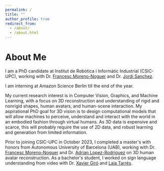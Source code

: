 ```yaml
---
permalink: /
title: ""
author_profile: true
redirect_from: 
  - /about/
  - /about.html
---
```


About Me
======
I am a PhD candidate at Institut de Robòtica i Informàtic Industrial (CSIC-UPC), working with Dr. [Francesc Moreno-Noguer](https://www.iri.upc.edu/people/fmoreno/) and Dr. [Jordi Sanchez](https://jsan3386.github.io/).

I am interning at Amazon Science Berlin till the end of the year.

My current research interest is in Computer Vision, Graphics, and Machine Learning, with a focus on 3D reconstruction and understanding of rigid and nonrigid shapes, human avatars, and human-scene interaction.
My aspirational PhD goal for 3D vision is to design computational models that will allow machines to perceive, understand and interact with the world in an embodied fashion through virtual humans. As 3D data is expensive and scarce, this will probably require the use of 2D data, and robust learning and generation from limited information.

Prior to joining CSIC-UPC in October 2023, I completed a master's with honors from Autonomous University of Barcelona (UAB), working with Dr. [Francesc Moreno-Noguer](https://www.iri.upc.edu/people/fmoreno/) and Dr. [Adrian Lopez-Rodriguez](https://scholar.google.com/citations?user=2UqN6M0AAAAJ&hl=en) on 3D human avatar reconstruction. As a bachelor's student, I worked on sign language understanding from video with Dr. [Xavier Giró](https://scholar.google.com/citations?user=M3ZUEc8AAAAJ&hl=en) and [Laia Tarrés](https://laiatarres.github.io/).

<!---
I am on the look out to pursue a PhD in 3D computer vision with the aspirational goal of designing computational models that will allow machines to perceive and understand the world from potentially sparse inputs. More precisely, I am interested in the topics of 3D modelling, semantic recognition, and robust learning and generation from limited information.
-->
